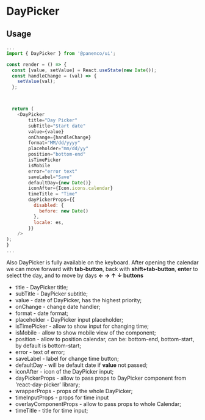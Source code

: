 # DayPicker

## Usage

```js
...
import { DayPicker } from '@panenco/ui';

const render = () => {
  const [value, setValue] = React.useState(new Date());
  const handleChange = (val) => {
    setValue(val);
  };



  return (
    <DayPicker
        title="Day Picker"
        subTitle="Start date"
        value={value}
        onChange={handleChange}
        format="MM/dd/yyyy"
        placeholder="mm/dd/yy"
        position="bottom-end"
        isTimePicker
        isMobile
        error="error text"
        saveLabel="Save"
        defaultDay={new Date()}
        iconAfter={Icon.icons.calendar}
        timeTitle = "Time"
        dayPickerProps={{
          disabled: {
            before: new Date()
          },
          locale: es,
        }}
    />
);
}
...
```
Also DayPicker is fully available on the keyboard. After opening the calendar we can
move forward with **tab-button**, back with **shift+tab-button**, **enter** to select the day, and to move by days **← → ↑ ↓ buttons**

- title - DayPicker title;
- subTitle - DayPicker subtitle;
- value - date of DayPicker, has the highest priority;
- onChange - change date handler;
- format - date format;
- placeholder - DayPicker input placeholder;
- isTimePicker - allow to show input for changing time;
- isMobile - allow to show mobile view of the component;
- position - allow to position calendar, can be: bottom-end, bottom-start, by default is bottom-start;
- error - text  of error;
- saveLabel - label for change time button;
- defaultDay - will be default date if **value** not passed;
- iconAfter - icon of the DayPicker input;
- dayPickerProps - allow to pass props to DayPicker component from 'react-day-picker' library;
- wrapperProps - props of the whole DayPicker;
- timeInputProps - props for time input
- overlayComponentProps - allow to pass props to whole Calendar;
- timeTitle - title for time input;
